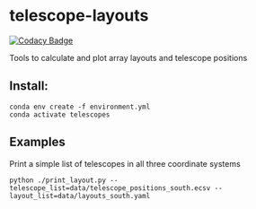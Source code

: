 # telescope-layouts

[![Codacy Badge](https://api.codacy.com/project/badge/Grade/89a10451ff2f4b2485e730e650b44a81)](https://app.codacy.com/gh/gammasim/telescope-layouts?utm_source=github.com&utm_medium=referral&utm_content=gammasim/telescope-layouts&utm_campaign=Badge_Grade_Dashboard)

Tools to calculate and plot array layouts and telescope positions

## Install:

```
conda env create -f environment.yml
conda activate telescopes
```

## Examples

Print a simple list of telescopes in all three coordinate systems

```
python ./print_layout.py --telescope_list=data/telescope_positions_south.ecsv --layout_list=data/layouts_south.yaml
```
